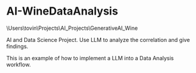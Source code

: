 # AI-WineDataAnalysis
\Users\tovin\Projects\AI_Projects\GenerativeAI_Wine

AI and Data Science Project. Use LLM to analyze the correlation and give findings.

This is an example of how to implement a LLM into a Data Analysis workflow.


